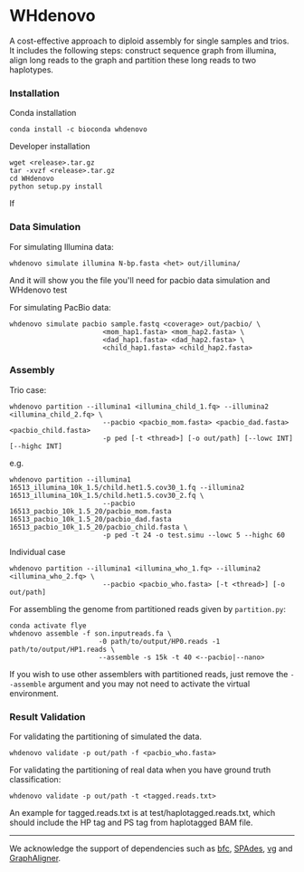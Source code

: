 # WHdenovo
A cost-effective approach to diploid assembly for single samples and trios. It includes the following steps: construct sequence graph from illumina, align long reads to the graph and partition these long reads to two haplotypes.

### Installation

Conda installation
```
conda install -c bioconda whdenovo
```

Developer installation
```
wget <release>.tar.gz
tar -xvzf <release>.tar.gz
cd WHdenovo
python setup.py install
```
If 

### Data Simulation

For simulating Illumina data:
```
whdenovo simulate illumina N-bp.fasta <het> out/illumina/
```
And it will show you the file you'll need for pacbio data simulation and WHdenovo test

For simulating PacBio data:
```
whdenovo simulate pacbio sample.fastq <coverage> out/pacbio/ \
                       <mom_hap1.fasta> <mom_hap2.fasta> \
                       <dad_hap1.fasta> <dad_hap2.fasta> \
                       <child_hap1.fasta> <child_hap2.fasta>
```
### Assembly

Trio case:
```
whdenovo partition --illumina1 <illumina_child_1.fq> --illumina2 <illumina_child_2.fq> \
                       --pacbio <pacbio_mom.fasta> <pacbio_dad.fasta> <pacbio_child.fasta>
                       -p ped [-t <thread>] [-o out/path] [--lowc INT] [--highc INT]
```

e.g.

```
whdenovo partition --illumina1 16513_illumina_10k_1.5/child.het1.5.cov30_1.fq --illumina2 16513_illumina_10k_1.5/child.het1.5.cov30_2.fq \
                       --pacbio 16513_pacbio_10k_1.5_20/pacbio_mom.fasta 16513_pacbio_10k_1.5_20/pacbio_dad.fasta 16513_pacbio_10k_1.5_20/pacbio_child.fasta \
                       -p ped -t 24 -o test.simu --lowc 5 --highc 60
```

Individual case
```
whdenovo partition --illumina1 <illumina_who_1.fq> --illumina2 <illumina_who_2.fq> \ 
                       --pacbio <pacbio_who.fasta> [-t <thread>] [-o out/path]
```
For assembling the genome from partitioned reads given by ```partition.py```:

```
conda activate flye
whdenovo assemble -f son.inputreads.fa \
                      -0 path/to/output/HP0.reads -1 path/to/output/HP1.reads \
                      --assemble -s 15k -t 40 <--pacbio|--nano>
```
If you wish to use other assemblers with partitioned reads, just remove the ```--assemble``` argument and you may not need to activate the virtual environment.

### Result Validation

For validating the partitioning of simulated the data.
```
whdenovo validate -p out/path -f <pacbio_who.fasta>
```
For validating the partitioning of real data when you have ground truth classification:
```
whdenovo validate -p out/path -t <tagged.reads.txt>
```
An example for tagged.reads.txt is at test/haplotagged.reads.txt, which should include the HP tag and PS tag from haplotagged BAM file.
***
We acknowledge the support of dependencies such as [bfc](https://github.com/lh3/bfc), [SPAdes](http://cab.spbu.ru/software/spades/), [vg](https://github.com/vgteam/vg) and [GraphAligner](https://github.com/maickrau/GraphAligner).
